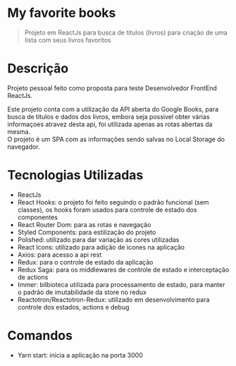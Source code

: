 # My favorite books
> Projeto em ReactJs para busca de titulos (livros) para criação de uma lista com seus livros favoritos

# Descrição
Projeto pessoal feito como proposta para teste Desenvolvedor FrontEnd ReactJs. <br>

Este projeto conta com a utilização da API aberta do Google Books, para busca de titulos e dados dos livros, 
embora seja possivel obter várias informaçoes atravez desta api, foi utilizada apenas as rotas abertas da mesma. <br>
O projeto é um SPA com as informações sendo salvas no Local Storage do navegador.

# Tecnologias Utilizadas
- ReactJs 
- React Hooks: o projeto foi feito seguindo o padrão funcional (sem classes), os hooks foram usados para controle de estado dos componentes
- React Router Dom: para as rotas e navegação
- Styled Components: para estilização do projeto
- Polished: utilizado para dar variação as cores utilizadas
- React Icons: utilizado para adição de icones na aplicação
- Axios: para acesso a api rest
- Redux: para o controle de estado da aplicação
- Redux Saga: para os middlewares de controle de estado e interceptação de actions
- Immer: bilbioteca utilizada para processamento de estado, para manter o padrão de imutabilidade da store no redux
- Reactotron/Reactotron-Redux: utilizado em desenvolvimento para controle dos estados, actions e debug

# Comandos

- Yarn start: inicia a aplicação na porta 3000
